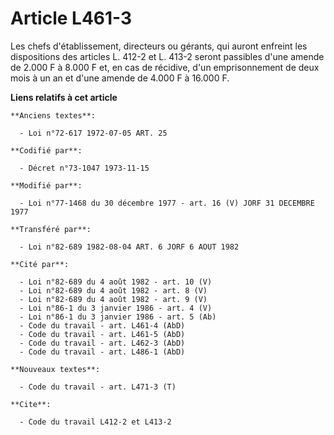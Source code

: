 # Article L461-3

Les chefs d'établissement, directeurs ou gérants, qui auront enfreint les dispositions des articles L. 412-2 et L. 413-2
seront passibles d'une amende de 2.000 F à 8.000 F et, en cas de récidive, d'un emprisonnement de deux mois à un an et d'une
amende de 4.000 F à 16.000 F.

**Liens relatifs à cet article**

	**Anciens textes**:

	  - Loi n°72-617 1972-07-05 ART. 25

	**Codifié par**:

	  - Décret n°73-1047 1973-11-15

	**Modifié par**:

	  - Loi n°77-1468 du 30 décembre 1977 - art. 16 (V) JORF 31 DECEMBRE 1977

	**Transféré par**:

	  - Loi n°82-689 1982-08-04 ART. 6 JORF 6 AOUT 1982

	**Cité par**:

	  - Loi n°82-689 du 4 août 1982 - art. 10 (V)
	  - Loi n°82-689 du 4 août 1982 - art. 8 (V)
	  - Loi n°82-689 du 4 août 1982 - art. 9 (V)
	  - Loi n°86-1 du 3 janvier 1986 - art. 4 (V)
	  - Loi n°86-1 du 3 janvier 1986 - art. 5 (Ab)
	  - Code du travail - art. L461-4 (AbD)
	  - Code du travail - art. L461-5 (AbD)
	  - Code du travail - art. L462-3 (AbD)
	  - Code du travail - art. L486-1 (AbD)

	**Nouveaux textes**:

	  - Code du travail - art. L471-3 (T)

	**Cite**:

	  - Code du travail L412-2 et L413-2
